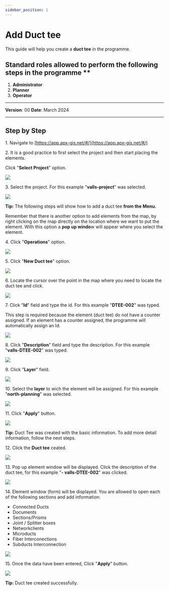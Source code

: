 ```yaml
---
sidebar_position: 1
---
```


# Add Duct tee

This guide will help you create a **duct tee** in the programme.

## Standard roles allowed to perform the following steps in the programme **

1.	**Administrator**
2.  **Planner**
3. **Operator**

------------

**Version**: 00
**Date**: March 2024

------------
## **Step by Step**

1\. Navigate to [https://app.apx-gis.net/#/](https://app.apx-gis.net/#/)

2\. It is a good practice to first select the project and then start placing the elements.

Click "**Select Project**" option.

![](https://ajeuwbhvhr.cloudimg.io/colony-recorder.s3.amazonaws.com/files/2024-03-19/ccf1e27f-b206-479d-8fe2-843aab045854/ascreenshot.jpeg?tl_px=0,0&br_px=774,432&force_format=png&width=774&wat_scale=69&wat=1&wat_opacity=1&wat_gravity=northwest&wat_url=https://colony-recorder.s3.amazonaws.com/images/watermarks/14B8A6_standard.png&wat_pad=320,-1)


3\. Select the project. For this example "**valls-project**" was selected.

![](https://ajeuwbhvhr.cloudimg.io/colony-recorder.s3.amazonaws.com/files/2024-03-19/d7d9ddb8-8d6a-4162-a5d1-085d3d322322/ascreenshot.jpeg?tl_px=0,0&br_px=774,432&force_format=png&width=774&wat_scale=69&wat=1&wat_opacity=1&wat_gravity=northwest&wat_url=https://colony-recorder.s3.amazonaws.com/images/watermarks/14B8A6_standard.png&wat_pad=329,125)


**Tip:** The following steps will show how to add a duct tee **from the Menu.**

Remember that there is another option to add elements from the map, by right clicking on the map directly on the location where we want to put the element. With this option a **pop up windo**w will appear where you select the element. 


4\. Click "**Operations**" option.

![](https://ajeuwbhvhr.cloudimg.io/colony-recorder.s3.amazonaws.com/files/2024-03-19/be591947-97c9-46be-ae5d-16caf88a55bb/ascreenshot.jpeg?tl_px=0,0&br_px=774,432&force_format=png&width=774&wat_scale=69&wat=1&wat_opacity=1&wat_gravity=northwest&wat_url=https://colony-recorder.s3.amazonaws.com/images/watermarks/14B8A6_standard.png&wat_pad=46,114)


5\. Click "**New Duct tee**" option.

![](https://ajeuwbhvhr.cloudimg.io/colony-recorder.s3.amazonaws.com/files/2024-03-19/1e08010b-d0d9-431e-bc43-d18106ef1045/ascreenshot.jpeg?tl_px=0,495&br_px=774,928&force_format=png&width=774&wat_scale=69&wat=1&wat_opacity=1&wat_gravity=northwest&wat_url=https://colony-recorder.s3.amazonaws.com/images/watermarks/14B8A6_standard.png&wat_pad=80,325)


6\. Locate the cursor over the point in the map where you need to locate the duct tee and click.

![](https://ajeuwbhvhr.cloudimg.io/colony-recorder.s3.amazonaws.com/files/2024-03-19/ddd53403-2223-412c-a1d3-2ea1a711eaab/ascreenshot.jpeg?tl_px=0,0&br_px=1921,928&force_format=png&width=1120.0&wat=1&wat_opacity=1&wat_gravity=northwest&wat_url=https://colony-recorder.s3.amazonaws.com/images/watermarks/14B8A6_standard.png&wat_pad=222,215)


7\. Click "**Id**" field and type the id. For this example "**DTEE-002**" was typed.

This step is required because the element (duct tee) do not have a counter assigned. If an element has a counter assigned, the programme will automatically assign an Id.

![](https://ajeuwbhvhr.cloudimg.io/colony-recorder.s3.amazonaws.com/files/2024-03-19/3277627e-40b8-45c0-8f34-dce50984dca9/user_cropped_screenshot.jpeg?tl_px=0,0&br_px=1039,769&force_format=png&width=1120.0&wat=1&wat_opacity=1&wat_gravity=northwest&wat_url=https://colony-recorder.s3.amazonaws.com/images/watermarks/14B8A6_standard.png&wat_pad=189,99)


8\. Click "**Description**" field and type the description. For this example "**valls-DTEE-002**" was typed.

![](https://ajeuwbhvhr.cloudimg.io/colony-recorder.s3.amazonaws.com/files/2024-03-19/6bd2b560-96bc-4f01-a885-7e85e7feab0e/user_cropped_screenshot.jpeg?tl_px=0,0&br_px=774,432&force_format=png&width=774&wat_scale=69&wat=1&wat_opacity=1&wat_gravity=northwest&wat_url=https://colony-recorder.s3.amazonaws.com/images/watermarks/14B8A6_standard.png&wat_pad=122,142)


9\. Click "**Layer**" field.

![](https://ajeuwbhvhr.cloudimg.io/colony-recorder.s3.amazonaws.com/files/2024-03-19/7ad50efc-c419-4c1e-8a39-cf8be5770798/ascreenshot.jpeg?tl_px=0,0&br_px=774,432&force_format=png&width=774&wat_scale=69&wat=1&wat_opacity=1&wat_gravity=northwest&wat_url=https://colony-recorder.s3.amazonaws.com/images/watermarks/14B8A6_standard.png&wat_pad=102,191)


10\. Select the **layer** to wich the element will be assigned. For this example "**north-planning**" was selected.

![](https://ajeuwbhvhr.cloudimg.io/colony-recorder.s3.amazonaws.com/files/2024-03-19/ff9f56f7-9b6e-46af-9504-1db63adae220/ascreenshot.jpeg?tl_px=0,169&br_px=774,602&force_format=png&width=774&wat_scale=69&wat=1&wat_opacity=1&wat_gravity=northwest&wat_url=https://colony-recorder.s3.amazonaws.com/images/watermarks/14B8A6_standard.png&wat_pad=173,191)


11\. Click "**Apply**" button.

![](https://ajeuwbhvhr.cloudimg.io/colony-recorder.s3.amazonaws.com/files/2024-03-19/c1a49e76-4197-423b-af73-333a7456bd58/ascreenshot.jpeg?tl_px=0,495&br_px=774,928&force_format=png&width=774&wat_scale=69&wat=1&wat_opacity=1&wat_gravity=northwest&wat_url=https://colony-recorder.s3.amazonaws.com/images/watermarks/14B8A6_standard.png&wat_pad=213,391)


**Tip:** Duct Tee was created with the basic information. To add more detail information, follow the next steps.


12\. Click the **Duct tee** ceated.

![](https://ajeuwbhvhr.cloudimg.io/colony-recorder.s3.amazonaws.com/files/2024-03-19/315ee36b-dbb7-4d56-adce-bb5ba0fb7af7/user_cropped_screenshot.jpeg?tl_px=49,215&br_px=824,648&force_format=png&width=774&wat_scale=69&wat=1&wat_opacity=1&wat_gravity=northwest&wat_url=https://colony-recorder.s3.amazonaws.com/images/watermarks/14B8A6_standard.png&wat_pad=362,191)


13\. Pop up element window will be displayed. Click the description of the duct tee, for this example "**- valls-DTEE-002**" was clicked.

![](https://ajeuwbhvhr.cloudimg.io/colony-recorder.s3.amazonaws.com/files/2024-03-19/adfde72d-c633-4d71-ba0f-152c7ee8ae93/ascreenshot.jpeg?tl_px=0,150&br_px=774,583&force_format=png&width=774&wat_scale=69&wat=1&wat_opacity=1&wat_gravity=northwest&wat_url=https://colony-recorder.s3.amazonaws.com/images/watermarks/14B8A6_standard.png&wat_pad=352,191)


14\. Element window (form) will be displayed. You are allowed to open each of the following sections and add information:

- Connected Ducts
- Documents
- Sections/Prisms
- Joint / Splitter boxes
- Networkclients
- Microducts
- Fiber Interconections
- Subducts Interconnection

![](https://ajeuwbhvhr.cloudimg.io/colony-recorder.s3.amazonaws.com/files/2024-03-19/c7cbdcd3-7f4a-4837-8b78-c8d5c44f013e/ascreenshot.jpeg?tl_px=0,0&br_px=1719,928&force_format=png&width=1120.0&wat=1&wat_opacity=1&wat_gravity=northwest&wat_url=https://colony-recorder.s3.amazonaws.com/images/watermarks/14B8A6_standard.png&wat_pad=19,218)


15\. Once the data have been entered, Click "**Apply**" button.

![](https://ajeuwbhvhr.cloudimg.io/colony-recorder.s3.amazonaws.com/files/2024-03-19/4ee6a59f-c3a3-492e-8e79-1fdb312bf06e/ascreenshot.jpeg?tl_px=0,495&br_px=774,928&force_format=png&width=774&wat_scale=69&wat=1&wat_opacity=1&wat_gravity=northwest&wat_url=https://colony-recorder.s3.amazonaws.com/images/watermarks/14B8A6_standard.png&wat_pad=285,389)


**Tip:** Duct tee created successfully.

